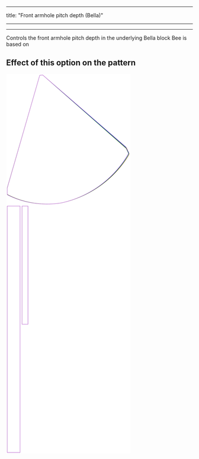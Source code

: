 - - -
title: "Front armhole pitch depth (Bella)"
- - -

---

Controls the front armhole pitch depth in the underlying Bella block Bee is based on

## Effect of this option on the pattern

![This image shows the effect of this option by superimposing several variants that have a different value for this option](bee_frontarmholepitchdepth_sample.svg "Effect of this option on the pattern")
